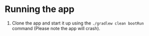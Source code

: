 # Running the app
1. Clone the app and start it up using the `./gradlew clean bootRun` command (Please note the app will crash).
